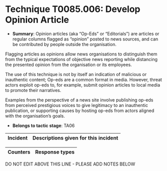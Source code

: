 # Technique T0085.006: Develop Opinion Article

* **Summary**: Opinion articles (aka “Op-Eds” or “Editorials”) are articles or regular columns flagged as “opinion” posted to news sources, and can be contributed by people outside the organisation. 

Flagging articles as opinions allow news organisations to distinguish them from the typical expectations of objective news reporting while distancing the presented opinion from the organisation or its employees.

The use of this technique is not by itself an indication of malicious or inauthentic content; Op-eds are a common format in media. However, threat actors exploit op-eds to, for example, submit opinion articles to local media to promote their narratives.

Examples from the perspective of a news site involve publishing op-eds from perceived prestigious voices to give legitimacy to an inauthentic publication, or supporting causes by hosting op-eds from actors aligned with the organisation’s goals.

* **Belongs to tactic stage**: TA06


| Incident | Descriptions given for this incident |
| -------- | -------------------- |



| Counters | Response types |
| -------- | -------------- |


DO NOT EDIT ABOVE THIS LINE - PLEASE ADD NOTES BELOW